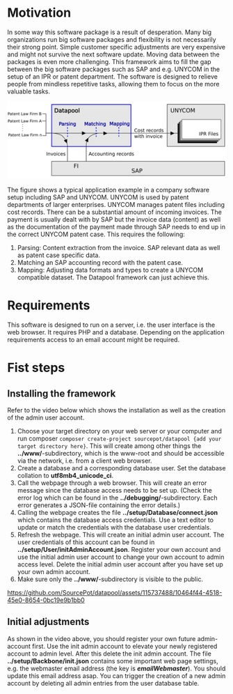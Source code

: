 # Motivation
In some way this software package is a result of desperation. 
Many big organizations run big software packages and flexibility is not necessarily their strong point. Simple customer specific adjustments are very expensive and might not survive the next software update. Moving data between the packages is even more challenging.
This framework aims to fill the gap between the big software packages such as SAP and e.g. UNYCOM in the setup of an IPR or patent department.  The software is designed to relieve people from mindless repetitive tasks, allowing them to focus on the more valuable tasks.

![Example application, import of invoices with including cost records](/assets/img/ExampleApplication.png "Invoice import")

The figure shows a typical application example in a company software setup including SAP and UNYCOM. UNYCOM is used by patent departments of larger enterprises. UNYCOM manages patent files including cost records. There can be a substantial amount of incoming invoices. The payment is usually dealt with by SAP but the invoice data (content) as well as the documentation of the payment made through SAP needs to end up in the correct UNYCOM patent case. This requires the following:
1. Parsing: Content extraction from the invoice. SAP relevant data as well as patent case specific data.
2. Matching an SAP accounting record with the patent case.
3. Mapping: Adjusting data formats and types to create a UNYCOM compatible dataset.
The Datapool framework can just achieve this.

# Requirements
This software is designed to run on a server, i.e. the user interface is the web browser. It requires PHP and a database. Depending on the application requirements access to an email account might be required.

# Fist steps
## Installing the framework
Refer to the video below which shows the installation as well as the creation of the admin user account.
1. Choose your target directory on your web server or your computer and run composer ``composer create-project sourcepot/datapool {add your target directory here}``. This will create among other things the **../www/**-subdirectory, which is the www-root and should be accessible via the network, i.e. from a client web browser.
2. Create a database and a corresponding database user. Set the database collation to **utf8mb4_unicode_ci**.
3. Call the webpage through a web browser. This will create an error message since the database access needs to be set up. (Check the error log which can be found in the **../debugging/**-subdirectory.  Each error generates a JSON-file containing the error details.) 
4. Calling the webpage creates the file **../setup/Database/connect.json** which contains the database access credentials. Use a text editor to update or match the credentials with the database user credentials. 
5. Refresh the webpage. This will create an initial admin user account. The user credentials of this account can be found in **../setup/User/initAdminAccount.json**. Register your own account and use the initial admin user account to change your own account to admin access level. Delete the initial admin user account after you have set up your own admin account.
6. Make sure only the **../www/**-subdirectory is visible to the public.

https://github.com/SourcePot/datapool/assets/115737488/10464f44-4518-45e0-8654-0bc19e9b1bb0

## Initial adjustments
As shown in the video above, you should register your own future admin-account first. Use the init admin account to elevate your newly registered account to admin level. After this delete the init admin account.
The file **../setup/Backbone/init.json** contains some important web page settings, e.g. the webmaster email address (the key is ***emailWebmaster***). You should update this email address asap.
You can trigger the creation of a new admin account by deleting all admin entries from the user database table.